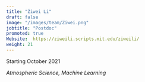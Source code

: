 ```yaml
---
title: "Ziwei Li"
draft: false
image: "/images/team/Ziwei.png"
jobtitle: "Postdoc"
promoted: true
Website:  https://ziweili.scripts.mit.edu/ziweili/
weight: 21
---
```



Starting October 2021

*Atmospheric Science, Machine Learning*


